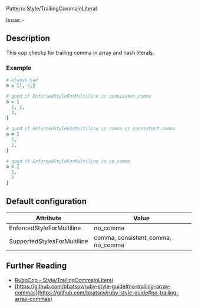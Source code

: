 Pattern: Style/TrailingCommaInLiteral

Issue: -

## Description

This cop checks for trailing comma in array and hash literals.

### Example

```ruby
# always bad
a = [1, 2,]

# good if EnforcedStyleForMultiline is consistent_comma
a = [
  1, 2,
  3,
]

# good if EnforcedStyleForMultiline is comma or consistent_comma
a = [
  1,
  2,
]

# good if EnforcedStyleForMultiline is no_comma
a = [
  1,
  2
]
```

## Default configuration

Attribute | Value
--- | ---
EnforcedStyleForMultiline | no_comma
SupportedStylesForMultiline | comma, consistent_comma, no_comma

## Further Reading

* [RuboCop - Style/TrailingCommaInLiteral](https://rubocop.readthedocs.io/en/latest/cops_style/#styletrailingcommainliteral)
* [https://github.com/bbatsov/ruby-style-guide#no-trailing-array-commas](https://github.com/bbatsov/ruby-style-guide#no-trailing-array-commas)
